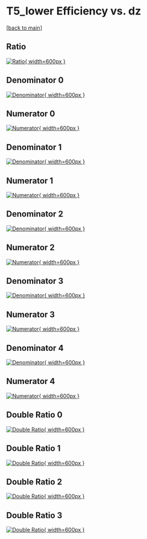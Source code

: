 # T5_lower Efficiency vs. dz

[[back to main](./)]



## Ratio

[![Ratio](../mtv/var/T5_lower_vtr_11_-1_eff_dz.png){ width=600px }](../mtv/var/T5_lower_vtr_11_-1_eff_dz.pdf)

## Denominator 0

[![Denominator](../mtv/den/T5_lower_vtr_11_-1_eff_dz_den0.png){ width=600px }](../mtv/den/T5_lower_vtr_11_-1_eff_dz_den0.pdf)

## Numerator 0

[![Numerator](../mtv/num/T5_lower_vtr_11_-1_eff_dz_num0.png){ width=600px }](../mtv/num/T5_lower_vtr_11_-1_eff_dz_num0.pdf)

## Denominator 1

[![Denominator](../mtv/den/T5_lower_vtr_11_-1_eff_dz_den1.png){ width=600px }](../mtv/den/T5_lower_vtr_11_-1_eff_dz_den1.pdf)

## Numerator 1

[![Numerator](../mtv/num/T5_lower_vtr_11_-1_eff_dz_num1.png){ width=600px }](../mtv/num/T5_lower_vtr_11_-1_eff_dz_num1.pdf)

## Denominator 2

[![Denominator](../mtv/den/T5_lower_vtr_11_-1_eff_dz_den2.png){ width=600px }](../mtv/den/T5_lower_vtr_11_-1_eff_dz_den2.pdf)

## Numerator 2

[![Numerator](../mtv/num/T5_lower_vtr_11_-1_eff_dz_num2.png){ width=600px }](../mtv/num/T5_lower_vtr_11_-1_eff_dz_num2.pdf)

## Denominator 3

[![Denominator](../mtv/den/T5_lower_vtr_11_-1_eff_dz_den3.png){ width=600px }](../mtv/den/T5_lower_vtr_11_-1_eff_dz_den3.pdf)

## Numerator 3

[![Numerator](../mtv/num/T5_lower_vtr_11_-1_eff_dz_num3.png){ width=600px }](../mtv/num/T5_lower_vtr_11_-1_eff_dz_num3.pdf)

## Denominator 4

[![Denominator](../mtv/den/T5_lower_vtr_11_-1_eff_dz_den4.png){ width=600px }](../mtv/den/T5_lower_vtr_11_-1_eff_dz_den4.pdf)

## Numerator 4

[![Numerator](../mtv/num/T5_lower_vtr_11_-1_eff_dz_num4.png){ width=600px }](../mtv/num/T5_lower_vtr_11_-1_eff_dz_num4.pdf)

## Double Ratio 0

[![Double Ratio](../mtv/ratio/T5_lower_vtr_11_-1_eff_dz_ratio0.png){ width=600px }](../mtv/ratio/T5_lower_vtr_11_-1_eff_dz_ratio0.pdf)

## Double Ratio 1

[![Double Ratio](../mtv/ratio/T5_lower_vtr_11_-1_eff_dz_ratio1.png){ width=600px }](../mtv/ratio/T5_lower_vtr_11_-1_eff_dz_ratio1.pdf)

## Double Ratio 2

[![Double Ratio](../mtv/ratio/T5_lower_vtr_11_-1_eff_dz_ratio2.png){ width=600px }](../mtv/ratio/T5_lower_vtr_11_-1_eff_dz_ratio2.pdf)

## Double Ratio 3

[![Double Ratio](../mtv/ratio/T5_lower_vtr_11_-1_eff_dz_ratio3.png){ width=600px }](../mtv/ratio/T5_lower_vtr_11_-1_eff_dz_ratio3.pdf)

